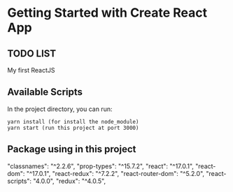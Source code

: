 # Getting Started with Create React App
## TODO LIST
My first ReactJS

## Available Scripts
In the project directory, you can run:

```
yarn install (for install the node_module)
yarn start (run this project at port 3000)
```
## Package using in this project
   "classnames": "^2.2.6",
    "prop-types": "^15.7.2",
    "react": "^17.0.1",
    "react-dom": "^17.0.1",
    "react-redux": "^7.2.2",
    "react-router-dom": "^5.2.0",
    "react-scripts": "4.0.0",
    "redux": "^4.0.5",
